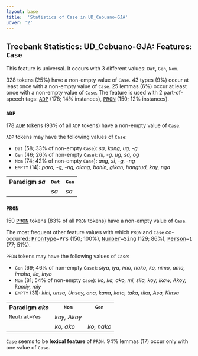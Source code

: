 ```yaml
---
layout: base
title:  'Statistics of Case in UD_Cebuano-GJA'
udver: '2'
---
```


## Treebank Statistics: UD_Cebuano-GJA: Features: `Case`

This feature is universal.
It occurs with 3 different values: `Dat`, `Gen`, `Nom`.

328 tokens (25%) have a non-empty value of `Case`.
43 types (9%) occur at least once with a non-empty value of `Case`.
25 lemmas (6%) occur at least once with a non-empty value of `Case`.
The feature is used with 2 part-of-speech tags: <tt><a href="ceb_gja-pos-ADP.html">ADP</a></tt> (178; 14% instances), <tt><a href="ceb_gja-pos-PRON.html">PRON</a></tt> (150; 12% instances).

### `ADP`

178 <tt><a href="ceb_gja-pos-ADP.html">ADP</a></tt> tokens (93% of all `ADP` tokens) have a non-empty value of `Case`.

`ADP` tokens may have the following values of `Case`:

* `Dat` (58; 33% of non-empty `Case`): <em>sa, kang, ug, -g</em>
* `Gen` (46; 26% of non-empty `Case`): <em>ni, -g, ug, sa, og</em>
* `Nom` (74; 42% of non-empty `Case`): <em>ang, si, -g, -ng</em>
* `EMPTY` (14): <em>para, -g, -ng, alang, bahin, gikan, hangtud, kay, nga</em>

<table>
  <tr><th>Paradigm <i>sa</i></th><th><tt>Dat</tt></th><th><tt>Gen</tt></th></tr>
  <tr><td><tt></tt></td><td><em>sa</em></td><td><em>sa</em></td></tr>
</table>

### `PRON`

150 <tt><a href="ceb_gja-pos-PRON.html">PRON</a></tt> tokens (83% of all `PRON` tokens) have a non-empty value of `Case`.

The most frequent other feature values with which `PRON` and `Case` co-occurred: <tt><a href="ceb_gja-feat-PronType.html">PronType</a></tt><tt>=Prs</tt> (150; 100%), <tt><a href="ceb_gja-feat-Number.html">Number</a></tt><tt>=Sing</tt> (129; 86%), <tt><a href="ceb_gja-feat-Person.html">Person</a></tt><tt>=1</tt> (77; 51%).

`PRON` tokens may have the following values of `Case`:

* `Gen` (69; 46% of non-empty `Case`): <em>siya, iya, imo, nako, ko, nimo, amo, imoha, ila, inyo</em>
* `Nom` (81; 54% of non-empty `Case`): <em>ko, ka, ako, mi, sila, koy, ikaw, Akoy, kamiy, miy</em>
* `EMPTY` (31): <em>kini, unsa, Unsay, ana, kana, kato, taka, tika, Asa, Kinsa</em>

<table>
  <tr><th>Paradigm <i>ako</i></th><th><tt>Nom</tt></th><th><tt>Gen</tt></th></tr>
  <tr><td><tt><tt><a href="ceb_gja-feat-Neutral.html">Neutral</a></tt><tt>=Yes</tt></tt></td><td><em>koy, Akoy</em></td><td></td></tr>
  <tr><td><tt></tt></td><td><em>ko, ako</em></td><td><em>ko, nako</em></td></tr>
</table>

`Case` seems to be **lexical feature** of `PRON`. 94% lemmas (17) occur only with one value of `Case`.

